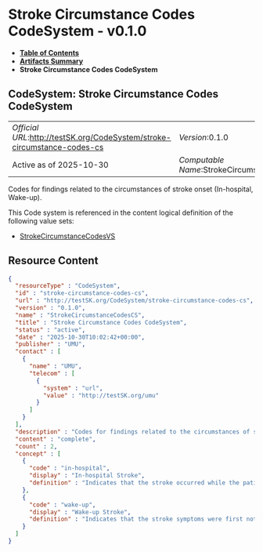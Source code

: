 # Stroke Circumstance Codes CodeSystem - v0.1.0

* [**Table of Contents**](toc.md)
* [**Artifacts Summary**](artifacts.md)
* **Stroke Circumstance Codes CodeSystem**

## CodeSystem: Stroke Circumstance Codes CodeSystem 

| | |
| :--- | :--- |
| *Official URL*:http://testSK.org/CodeSystem/stroke-circumstance-codes-cs | *Version*:0.1.0 |
| Active as of 2025-10-30 | *Computable Name*:StrokeCircumstanceCodesCS |

 
Codes for findings related to the circumstances of stroke onset (In-hospital, Wake-up). 

 This Code system is referenced in the content logical definition of the following value sets: 

* [StrokeCircumstanceCodesVS](ValueSet-stroke-circumstance-codes-vs.md)



## Resource Content

```json
{
  "resourceType" : "CodeSystem",
  "id" : "stroke-circumstance-codes-cs",
  "url" : "http://testSK.org/CodeSystem/stroke-circumstance-codes-cs",
  "version" : "0.1.0",
  "name" : "StrokeCircumstanceCodesCS",
  "title" : "Stroke Circumstance Codes CodeSystem",
  "status" : "active",
  "date" : "2025-10-30T10:02:42+00:00",
  "publisher" : "UMU",
  "contact" : [
    {
      "name" : "UMU",
      "telecom" : [
        {
          "system" : "url",
          "value" : "http://testSK.org/umu"
        }
      ]
    }
  ],
  "description" : "Codes for findings related to the circumstances of stroke onset (In-hospital, Wake-up).",
  "content" : "complete",
  "count" : 2,
  "concept" : [
    {
      "code" : "in-hospital",
      "display" : "In-hospital Stroke",
      "definition" : "Indicates that the stroke occurred while the patient was already admitted to the hospital for another reason."
    },
    {
      "code" : "wake-up",
      "display" : "Wake-up Stroke",
      "definition" : "Indicates that the stroke symptoms were first noticed upon waking from sleep, with an unknown time of onset."
    }
  ]
}

```
